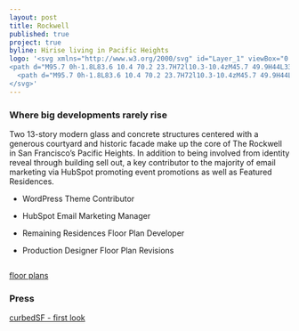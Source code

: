 ```yaml
---
layout: post
title: Rockwell
published: true
project: true
byline: Hirise living in Pacific Heights 
logo: '<svg xmlns="http://www.w3.org/2000/svg" id="Layer_1" viewBox="0 0 117 73.6">
<path d="M95.7 0h-1.8L83.6 10.4 70.2 23.7H72l10.3-10.4zM45.7 49.9H44L33.6 60.3 20.3 73.6H22l10.4-10.4zM4.3 33.9c1.1 0 2-.9 2-2s-.9-2-2-2h-2v3.9h2zm4.8 5.5H6.3l-2.1-3.1H2.4v3.1H0V27.6h4.3c2.4 0 4.3 1.9 4.3 4.3 0 1.6-.8 2.9-2 3.7l2.5 3.8zM15.9 33.5c0 1.9 1.6 3.5 3.5 3.5s3.5-1.6 3.5-3.5-1.6-3.5-3.5-3.5-3.5 1.6-3.5 3.5m3.5 5.9c-3.2 0-5.9-2.6-5.9-5.9 0-3.2 2.6-5.9 5.9-5.9 3.2 0 5.9 2.6 5.9 5.9 0 3.3-2.6 5.9-5.9 5.9M35.1 27.6c1.9 0 3.6.9 4.7 2.3l.2.3-1.9 1.4-.2-.3c-.6-.9-1.7-1.4-2.8-1.4-1.9 0-3.5 1.6-3.5 3.5s1.6 3.5 3.5 3.5c1.2 0 2.2-.5 2.8-1.4l.2-.3 1.9 1.4-.2.3c-1.1 1.4-2.8 2.3-4.7 2.3-3.2 0-5.9-2.6-5.9-5.9 0-3 2.7-5.7 5.9-5.7M45.4 27.6h2.3v4.5l4.1-4.5H55l-4.3 4.8 4.4 7h-2.8L49 34.2l-1.3 1.4v3.8h-2.3zM64 39.4h-.7l-4.5-11.8h2.5l2.3 6.2 2.4-6.2h.5l2.3 6.2 2.4-6.2h2.5l-4.5 11.8h-.7l-2.3-5.9zM78.6 27.6h8.6V30h-6.3v3.5h4.7v2.4h-4.7v1.2h6.3v2.3h-8.6zM93.9 27.6h2.4v9.5h6.3v2.3h-8.7zM108.4 27.6h2.3v9.5h6.3v2.3h-8.6zM25.9 44.1c0-.3-.2-.5-.5-.5H25v1.1h.4c.3-.1.5-.3.5-.6m.3 0c0 .4-.3.7-.9.7H25v.5c0 .4 0 .5.4.5v.1h-1.1v-.1c.3 0 .4-.1.4-.5V44c0-.4-.1-.5-.4-.5v-.1h1.1c.5 0 .8.3.8.7M29.8 43.9l-.4 1h.9l-.5-1zm-.7 1.6c-.1.2 0 .3.3.3v.1h-1v-.1c.3 0 .4-.1.5-.4l.9-2.1h.1l.9 2.1c.1.3.1.4.5.4v.1h-1.1v-.1c.3 0 .4-.1.3-.3l-.2-.5h-1l-.2.5zM36 45.8c0-.1-.1-.2-.1-.2-.2.2-.5.4-.8.4-.7 0-1.3-.6-1.3-1.3 0-.7.6-1.3 1.3-1.3.3 0 .6.1.8.4.1 0 .1-.1.1-.2h.1v.9H36c-.1-.5-.4-.9-.9-.9-.7 0-.9.6-.9 1.2s.2 1.1.9 1.1c.5 0 .8-.3.9-.9h.1l-.1.8zM39 45.9c.3-.1.4-.2.4-.6V44c0-.4 0-.5-.4-.5v-.1h1.1v.1c-.3 0-.4.1-.4.5v1.3c0 .4 0 .5.4.5v.1H39zM43.7 44.5h.2c.4 0 .5 0 .5-.4h.1v.9h-.1c0-.3-.1-.4-.5-.4h-.2v.7c0 .4 0 .5.4.5v.1H43v-.1c.3 0 .4-.1.4-.5V44c0-.4-.1-.5-.4-.5v-.1h2v.5h-.1v-.1c-.1-.2-.1-.3-.5-.3h-.7v1zM47.6 45.9c.3-.1.4-.2.4-.6V44c0-.4 0-.5-.4-.5v-.1h1.1v.1c-.3 0-.4.1-.4.5v1.3c0 .4 0 .5.4.5v.1h-1.1zM53.9 45.8c0-.1-.1-.2-.1-.2-.2.2-.5.4-.8.4-.7 0-1.3-.6-1.3-1.3 0-.7.6-1.3 1.3-1.3.3 0 .6.1.8.4.1 0 .1-.1.1-.2h.1v.9h-.1c-.1-.5-.4-.9-.9-.9-.7 0-.9.6-.9 1.2s.2 1.1.9 1.1c.5 0 .8-.3.9-.9h.1l-.1.8zM61.1 45.3c0 .4 0 .5.4.5v.1h-1.1v-.1c.3 0 .4-.1.4-.5V44c0-.4-.1-.5-.4-.5v-.1h1.1v.1c-.3 0-.4.1-.4.5v.5h1.4V44c0-.4-.1-.5-.4-.5v-.1h1.1v.1c-.3 0-.4.1-.4.5v1.3c0 .4 0 .5.4.5v.1h-1.1v-.1c.3 0 .4-.1.4-.5v-.7h-1.4v.7zM66 45.8c.3 0 .4-.1.4-.5V44c0-.4 0-.5-.4-.5v-.1h1.9v.5h-.1v-.1c-.1-.2-.1-.3-.5-.3h-.6v.9h.2c.4 0 .5-.1.5-.4h.1v1h-.1c0-.3-.1-.4-.5-.4h-.2v.6c0 .4 0 .5.4.5h.4c.4 0 .4-.1.5-.3v-.1h.1v.6l-2.1-.1zM70.9 45.9c.3-.1.4-.2.4-.6V44c0-.4 0-.5-.4-.5v-.1H72v.1c-.3 0-.4.1-.4.5v1.3c0 .4.1.5.4.5v.1h-1.1zM76.6 44.9l1.1-.1v.1c-.3 0-.4.1-.4.5v.3c-.5 0-.6.2-1.1.2-.7 0-1.3-.6-1.3-1.3s.6-1.3 1.3-1.3c.3 0 .6.1.8.4.1 0 .1-.1.1-.2h.1v.9h-.1c-.1-.5-.4-.9-.9-.9-.7 0-.9.6-.9 1.2s.2 1.1 1 1.1c.4 0 .7-.2.7-.6 0-.2-.1-.3-.4-.3M81 45.3c0 .4 0 .5.4.5v.1h-1.1v-.1c.3 0 .4-.1.4-.5V44c0-.4-.1-.5-.4-.5v-.1h1.1v.1c-.3 0-.4.1-.4.5v.5h1.4V44c0-.4-.1-.5-.4-.5v-.1h1.1v.1c-.3 0-.4.1-.4.5v1.3c0 .4.1.5.4.5v.1H82v-.1c.3 0 .4-.1.4-.5v-.7H81v.7zM88.4 43.9l-.1-.1c-.1-.2-.1-.3-.5-.3h-.5v1.8c0 .4.1.5.4.5v.1h-1.1v-.1c.3 0 .4-.1.4-.5v-1.8h-.5c-.4 0-.4.1-.5.3v.1h-.1v-.6h2.5v.6zM91.2 45.9l-.1-.9h.1s0 .7.8.7c.3 0 .5-.2.5-.5 0-.2-.2-.4-.5-.5l-.4-.2c-.2-.1-.5-.4-.5-.7 0-.3.3-.6.7-.6.2 0 .4.1.5.2.1 0 .1-.1.1-.2h.1v.9h-.1c0-.3-.2-.7-.6-.7-.2 0-.4.2-.4.4s.1.3.5.5l.4.2c.3.2.4.4.4.6 0 .5-.4.7-.8.7-.3 0-.5-.2-.6-.2 0 .2-.1.2-.1.3" class="st0"/>
  <path d="M95.7 0h-1.8L83.6 10.4 70.2 23.7H72l10.3-10.4zM45.7 49.9H44L33.6 60.3 20.3 73.6H22l10.4-10.4zM4.3 33.9c1.1 0 2-.9 2-2s-.9-2-2-2h-2v3.9h2zm4.8 5.5H6.3l-2.1-3.1H2.4v3.1H0V27.6h4.3c2.4 0 4.3 1.9 4.3 4.3 0 1.6-.8 2.9-2 3.7l2.5 3.8zM15.9 33.5c0 1.9 1.6 3.5 3.5 3.5s3.5-1.6 3.5-3.5-1.6-3.5-3.5-3.5-3.5 1.6-3.5 3.5m3.5 5.9c-3.2 0-5.9-2.6-5.9-5.9 0-3.2 2.6-5.9 5.9-5.9 3.2 0 5.9 2.6 5.9 5.9 0 3.3-2.6 5.9-5.9 5.9M35.1 27.6c1.9 0 3.6.9 4.7 2.3l.2.3-1.9 1.4-.2-.3c-.6-.9-1.7-1.4-2.8-1.4-1.9 0-3.5 1.6-3.5 3.5s1.6 3.5 3.5 3.5c1.2 0 2.2-.5 2.8-1.4l.2-.3 1.9 1.4-.2.3c-1.1 1.4-2.8 2.3-4.7 2.3-3.2 0-5.9-2.6-5.9-5.9 0-3 2.7-5.7 5.9-5.7M45.4 27.6h2.3v4.5l4.1-4.5H55l-4.3 4.8 4.4 7h-2.8L49 34.2l-1.3 1.4v3.8h-2.3zM64 39.4h-.7l-4.5-11.8h2.5l2.3 6.2 2.4-6.2h.5l2.3 6.2 2.4-6.2h2.5l-4.5 11.8h-.7l-2.3-5.9zM78.6 27.6h8.6V30h-6.3v3.5h4.7v2.4h-4.7v1.2h6.3v2.3h-8.6zM93.9 27.6h2.4v9.5h6.3v2.3h-8.7zM108.4 27.6h2.3v9.5h6.3v2.3h-8.6zM25.9 44.1c0-.3-.2-.5-.5-.5H25v1.1h.4c.3-.1.5-.3.5-.6m.3 0c0 .4-.3.7-.9.7H25v.5c0 .4 0 .5.4.5v.1h-1.1v-.1c.3 0 .4-.1.4-.5V44c0-.4-.1-.5-.4-.5v-.1h1.1c.5 0 .8.3.8.7M29.8 43.9l-.4 1h.9l-.5-1zm-.7 1.6c-.1.2 0 .3.3.3v.1h-1v-.1c.3 0 .4-.1.5-.4l.9-2.1h.1l.9 2.1c.1.3.1.4.5.4v.1h-1.1v-.1c.3 0 .4-.1.3-.3l-.2-.5h-1l-.2.5zM36 45.8c0-.1-.1-.2-.1-.2-.2.2-.5.4-.8.4-.7 0-1.3-.6-1.3-1.3 0-.7.6-1.3 1.3-1.3.3 0 .6.1.8.4.1 0 .1-.1.1-.2h.1v.9H36c-.1-.5-.4-.9-.9-.9-.7 0-.9.6-.9 1.2s.2 1.1.9 1.1c.5 0 .8-.3.9-.9h.1l-.1.8zM39 45.9c.3-.1.4-.2.4-.6V44c0-.4 0-.5-.4-.5v-.1h1.1v.1c-.3 0-.4.1-.4.5v1.3c0 .4 0 .5.4.5v.1H39zM43.7 44.5h.2c.4 0 .5 0 .5-.4h.1v.9h-.1c0-.3-.1-.4-.5-.4h-.2v.7c0 .4 0 .5.4.5v.1H43v-.1c.3 0 .4-.1.4-.5V44c0-.4-.1-.5-.4-.5v-.1h2v.5h-.1v-.1c-.1-.2-.1-.3-.5-.3h-.7v1zM47.6 45.9c.3-.1.4-.2.4-.6V44c0-.4 0-.5-.4-.5v-.1h1.1v.1c-.3 0-.4.1-.4.5v1.3c0 .4 0 .5.4.5v.1h-1.1zM53.9 45.8c0-.1-.1-.2-.1-.2-.2.2-.5.4-.8.4-.7 0-1.3-.6-1.3-1.3 0-.7.6-1.3 1.3-1.3.3 0 .6.1.8.4.1 0 .1-.1.1-.2h.1v.9h-.1c-.1-.5-.4-.9-.9-.9-.7 0-.9.6-.9 1.2s.2 1.1.9 1.1c.5 0 .8-.3.9-.9h.1l-.1.8zM61.1 45.3c0 .4 0 .5.4.5v.1h-1.1v-.1c.3 0 .4-.1.4-.5V44c0-.4-.1-.5-.4-.5v-.1h1.1v.1c-.3 0-.4.1-.4.5v.5h1.4V44c0-.4-.1-.5-.4-.5v-.1h1.1v.1c-.3 0-.4.1-.4.5v1.3c0 .4 0 .5.4.5v.1h-1.1v-.1c.3 0 .4-.1.4-.5v-.7h-1.4v.7zM66 45.8c.3 0 .4-.1.4-.5V44c0-.4 0-.5-.4-.5v-.1h1.9v.5h-.1v-.1c-.1-.2-.1-.3-.5-.3h-.6v.9h.2c.4 0 .5-.1.5-.4h.1v1h-.1c0-.3-.1-.4-.5-.4h-.2v.6c0 .4 0 .5.4.5h.4c.4 0 .4-.1.5-.3v-.1h.1v.6l-2.1-.1zM70.9 45.9c.3-.1.4-.2.4-.6V44c0-.4 0-.5-.4-.5v-.1H72v.1c-.3 0-.4.1-.4.5v1.3c0 .4.1.5.4.5v.1h-1.1zM76.6 44.9l1.1-.1v.1c-.3 0-.4.1-.4.5v.3c-.5 0-.6.2-1.1.2-.7 0-1.3-.6-1.3-1.3s.6-1.3 1.3-1.3c.3 0 .6.1.8.4.1 0 .1-.1.1-.2h.1v.9h-.1c-.1-.5-.4-.9-.9-.9-.7 0-.9.6-.9 1.2s.2 1.1 1 1.1c.4 0 .7-.2.7-.6 0-.2-.1-.3-.4-.3M81 45.3c0 .4 0 .5.4.5v.1h-1.1v-.1c.3 0 .4-.1.4-.5V44c0-.4-.1-.5-.4-.5v-.1h1.1v.1c-.3 0-.4.1-.4.5v.5h1.4V44c0-.4-.1-.5-.4-.5v-.1h1.1v.1c-.3 0-.4.1-.4.5v1.3c0 .4.1.5.4.5v.1H82v-.1c.3 0 .4-.1.4-.5v-.7H81v.7zM88.4 43.9l-.1-.1c-.1-.2-.1-.3-.5-.3h-.5v1.8c0 .4.1.5.4.5v.1h-1.1v-.1c.3 0 .4-.1.4-.5v-1.8h-.5c-.4 0-.4.1-.5.3v.1h-.1v-.6h2.5v.6zM91.2 45.9l-.1-.9h.1s0 .7.8.7c.3 0 .5-.2.5-.5 0-.2-.2-.4-.5-.5l-.4-.2c-.2-.1-.5-.4-.5-.7 0-.3.3-.6.7-.6.2 0 .4.1.5.2.1 0 .1-.1.1-.2h.1v.9h-.1c0-.3-.2-.7-.6-.7-.2 0-.4.2-.4.4s.1.3.5.5l.4.2c.3.2.4.4.4.6 0 .5-.4.7-.8.7-.3 0-.5-.2-.6-.2 0 .2-.1.2-.1.3" class="st0"/>
</svg>'
---
```


### Where big developments rarely rise

Two 13-story modern glass and concrete structures centered with a generous courtyard and historic facade make up the core of The Rockwell in San Francisco’s Pacific Heights. In addition to being involved from identity reveal through building sell out, a key contributor to the majority of email marketing via HubSpot promoting event promotions as well as Featured Residences.

* WordPress Theme Contributor

* HubSpot Email Marketing Manager

* Remaining Residences Floor Plan Developer

* Production Designer Floor Plan Revisions

<div class="entry__screensnap entry__screensnap--half">
<img src="{{ site.url }}/images/ROC-desktop-floorplans.min.png" alt="" title=""><img src="{{ site.url }}/images/ROC-desktop-remaining-residences.min.png" alt="" title="">	
</div>

<a class="grad--roc" href="http://therockwellsf.com/floor-plans/" target="_blank">floor plans</a>

### Press

<a class="grad--roc" href="https://sf.curbed.com/2015/3/20/9978628/first-look-inside-rockwell-as-it-gets-ready-to-start-sales" target="_blank">curbedSF - first look</a>
